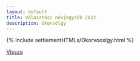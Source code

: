 ```yaml
---
layout: default
title: Választási névjegyzék 2022
description: Okorvölgy
---
```


{% include settlementHTMLs/Okorvooxlgy.html %}

[Vissza](./)